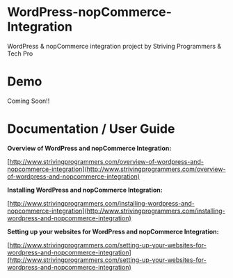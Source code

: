 # WordPress-nopCommerce-Integration
WordPress & nopCommerce integration project by Striving Programmers & Tech Pro


# Demo
Coming Soon!!



# Documentation / User Guide


**Overview of WordPress and nopCommerce Integration:**

[http://www.strivingprogrammers.com/overview-of-wordpress-and-nopcommerce-integration](http://www.strivingprogrammers.com/overview-of-wordpress-and-nopcommerce-integration)




**Installing WordPress and nopCommerce Integration:**

[http://www.strivingprogrammers.com/installing-wordpress-and-nopcommerce-integration](http://www.strivingprogrammers.com/installing-wordpress-and-nopcommerce-integration)




**Setting up your websites for WordPress and nopCommerce Integration:**

[http://www.strivingprogrammers.com/setting-up-your-websites-for-wordpress-and-nopcommerce-integration](http://www.strivingprogrammers.com/setting-up-your-websites-for-wordpress-and-nopcommerce-integration)



